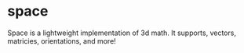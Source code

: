 # space
Space is a lightweight implementation of 3d math. It supports, vectors, matricies, orientations, and more!
